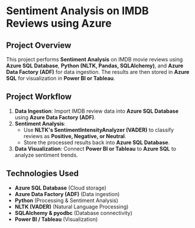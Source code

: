 # Sentiment Analysis on IMDB Reviews using Azure

## Project Overview
This project performs **Sentiment Analysis** on IMDB movie reviews using **Azure SQL Database**, **Python (NLTK, Pandas, SQLAlchemy)**, and **Azure Data Factory (ADF)** for data ingestion. The results are then stored in **Azure SQL** for visualization in **Power BI or Tableau**.

## Project Workflow
1. **Data Ingestion**: Import IMDB review data into **Azure SQL Database** using **Azure Data Factory (ADF)**.
2. **Sentiment Analysis**:
   - Use **NLTK's SentimentIntensityAnalyzer (VADER)** to classify reviews as **Positive, Negative, or Neutral**.
   - Store the processed results back into **Azure SQL Database**.
3. **Data Visualization**: Connect **Power BI or Tableau** to **Azure SQL** to analyze sentiment trends.

## Technologies Used
- **Azure SQL Database** (Cloud storage)
- **Azure Data Factory (ADF)** (Data ingestion)
- **Python** (Processing & Sentiment Analysis)
- **NLTK (VADER)** (Natural Language Processing)
- **SQLAlchemy & pyodbc** (Database connectivity)
- **Power BI / Tableau** (Visualization)



